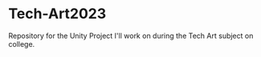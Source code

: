 # Tech-Art2023
Repository for the Unity Project I'll work on during the Tech Art subject on college.
